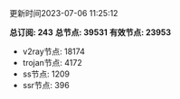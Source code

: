 更新时间2023-07-06 11:25:12

**总订阅: 243**
**总节点: 39531**
**有效节点: 23953**
- v2ray节点: 18174
- trojan节点: 4172
- ss节点: 1209
- ssr节点: 396
